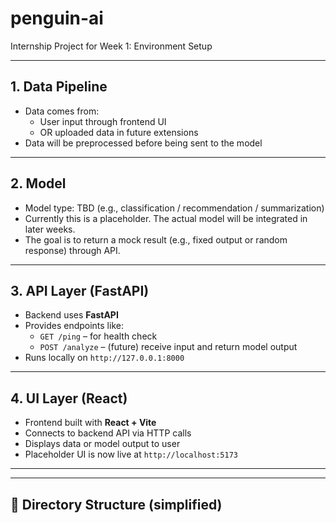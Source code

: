 # penguin-ai
Internship Project for Week 1: Environment Setup

---

## 1.  Data Pipeline

- Data comes from:
  - User input through frontend UI
  - OR uploaded data in future extensions
- Data will be preprocessed before being sent to the model

---

## 2.  Model

- Model type: TBD (e.g., classification / recommendation / summarization)
- Currently this is a placeholder. The actual model will be integrated in later weeks.
- The goal is to return a mock result (e.g., fixed output or random response) through API.

---

## 3.  API Layer (FastAPI)

- Backend uses **FastAPI**
- Provides endpoints like:
  - `GET /ping` – for health check
  - `POST /analyze` – (future) receive input and return model output
- Runs locally on `http://127.0.0.1:8000`

---

## 4.  UI Layer (React)

- Frontend built with **React + Vite**
- Connects to backend API via HTTP calls
- Displays data or model output to user
- Placeholder UI is now live at `http://localhost:5173`

---



---

## 📌 Directory Structure (simplified)

